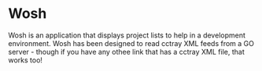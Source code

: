 Wosh
====

Wosh is an application that displays project lists to help in a development environment. Wosh has been designed to read cctray XML feeds from a GO server - though if you have any othee link that has a cctray XML file, that works too!
